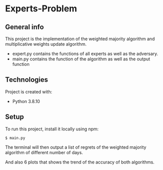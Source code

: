 # Experts-Problem

## General info
This project is the implementation of the weighted majority algorithm and multiplicative weights update algorithm.
* expert.py contains the functions of all experts as well as the adversary.
* main.py contains the function of the algorithm as well as the output function
	
## Technologies
Project is created with:
* Python 3.8.10
	
## Setup
To run this project, install it locally using npm:

```
$ main.py
```
The terminal will then output a list of regrets of the weighted majority algorithm of different number of days.

And also 6 plots that shows the trend of the accuracy of both algorithms.